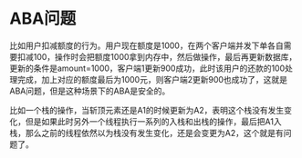 # ABA问题
比如用户扣减额度的行为。用户现在额度是1000，在两个客户端并发下单各自需要扣减100，操作时会把额度1000拿到内存中，然后做操作，最后再更新数据库，更新的条件是amount=1000，客户端1更新900成功，此时该用户的还款的100处理完成，加上对应的额度最后为1000元，则客户端2更新900也成功了，这就是ABA问题，但是这种场景下的ABA是安全的。

比如一个栈的操作，当斩顶元素还是A1的时候更新为A2，表明这个栈没有发生变化，但是如果此时另外一个线程执行一系列的入栈和出栈的操作，最后把A1入栈，那么之前的线程依然以为栈没有发生变化，还是会变更为A2，这个就是有问题了。